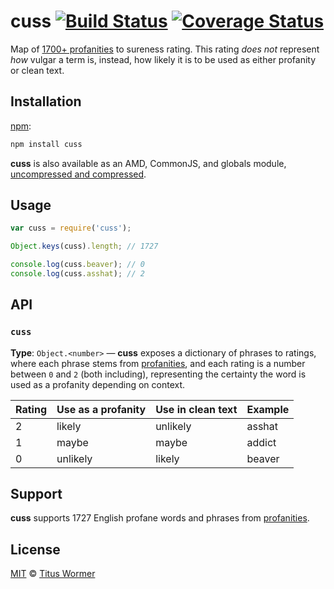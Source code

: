 # cuss [![Build Status][travis-badge]][travis] [![Coverage Status][codecov-badge]][codecov]

Map of [1700+ profanities][profanities] to sureness rating.
This rating _does not_ represent _how_ vulgar a term is, instead, how
likely it is to be used as either profanity or clean text.

## Installation

[npm][npm-install]:

```bash
npm install cuss
```

**cuss** is also available as an AMD, CommonJS, and globals module,
[uncompressed and compressed][releases].

## Usage

```js
var cuss = require('cuss');

Object.keys(cuss).length; // 1727

console.log(cuss.beaver); // 0
console.log(cuss.asshat); // 2
```

## API

### `cuss`

**Type**: `Object.<number>` — **cuss** exposes a dictionary
of phrases to ratings, where each phrase stems from [profanities][],
and each rating is a number between `0` and `2` (both including),
representing the certainty the word is used as a profanity depending
on context.

| Rating | Use as a profanity | Use in clean text | Example |
| ------ | ------------------ | ----------------- | ------- |
| 2      | likely             | unlikely          | asshat  |
| 1      | maybe              | maybe             | addict  |
| 0      | unlikely           | likely            | beaver  |

## Support

**cuss** supports 1727 English profane words and phrases from
[profanities][support].

## License

[MIT][license] © [Titus Wormer][author]

<!-- Definitions -->

[travis-badge]: https://img.shields.io/travis/wooorm/cuss.svg

[travis]: https://travis-ci.org/wooorm/cuss

[codecov-badge]: https://img.shields.io/codecov/c/github/wooorm/cuss.svg

[codecov]: https://codecov.io/github/wooorm/cuss

[npm-install]: https://docs.npmjs.com/cli/install

[releases]: https://github.com/wooorm/cuss/releases

[license]: LICENSE

[author]: http://wooorm.com

[profanities]: https://github.com/wooorm/profanities

[support]: https://github.com/wooorm/profanities#support
